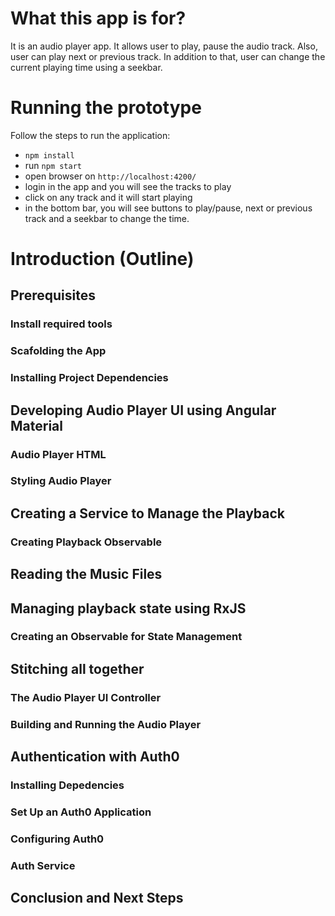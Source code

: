 # What this app is for?

It is an audio player app. It allows user to play, pause the audio track. Also, user can play next or previous track. In addition to that, user can change the current playing time using a seekbar.

# Running the prototype
Follow the steps to run the application:

* `npm install`
* run `npm start`
* open browser on `http://localhost:4200/`
* login in the app and you will see the tracks to play
* click on any track and it will start playing
* in the bottom bar, you will see buttons to play/pause, next or previous track and a seekbar to change the time.

# Introduction (Outline)

## Prerequisites
### Install required tools
### Scafolding the App
### Installing Project Dependencies

## Developing Audio Player UI using Angular Material
### Audio Player HTML
### Styling Audio Player

## Creating a Service to Manage the Playback
### Creating Playback Observable

## Reading the Music Files

## Managing playback state using RxJS
### Creating an Observable for State Management

## Stitching all together
### The Audio Player UI Controller
### Building and Running the Audio Player

## Authentication with Auth0
### Installing Depedencies
### Set Up an Auth0 Application
### Configuring Auth0
### Auth Service

## Conclusion and Next Steps
